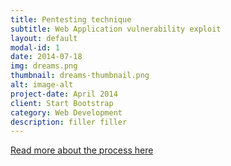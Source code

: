 ```yaml
---
title: Pentesting technique
subtitle: Web Application vulnerability exploit
layout: default
modal-id: 1
date: 2014-07-18
img: dreams.png
thumbnail: dreams-thumbnail.png
alt: image-alt
project-date: April 2014
client: Start Bootstrap
category: Web Development
description: filler filler
---
```

<!-- OR using HTML -->
<a href="pages/vulnassessmentproject.html">Read more about the process here</a>
